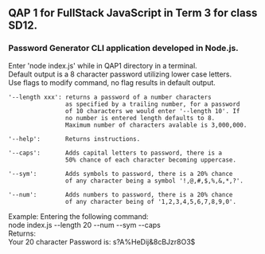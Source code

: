 ## QAP 1 for FullStack JavaScript in Term 3 for class SD12.

  ### Password Generator CLI application developed in Node.js.  

  Enter 'node index.js' while in QAP1 directory in a terminal.  
  Default output is a 8 character password utilizing lower case letters.  
  Use flags to modify command, no flag results in default output.  

    '--length xxx': returns a password of a number characters
                    as specified by a trailing number, for a password
                    of 10 characters we would enter '--length 10'. If
                    no number is entered length defaults to 8.          
                    Maximum number of characters avalable is 3,000,000. 

    '--help':       Returns instructions.                 

    '--caps':       Adds capital letters to password, there is a    
                    50% chance of each character becoming uppercase.     

    '--sym':        Adds symbols to password, there is a 20% chance  
                    of any character being a symbol '!,@,#,$,%,&,*,?'.  

    '--num':        Adds numbers to password, there is a 20% chance  
                    of any character being of '1,2,3,4,5,6,7,8,9,0'.     

Example: Entering the following command:                  
            node index.js --length 20 --num --sym --caps        
         Returns:                                                          
            Your 20 character Password is: s?A%HeDij&8cBJzr8O3$
